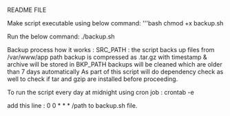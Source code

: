 README FILE

Make script executable using below command:
'''bash
chmod +x backup.sh



Run the below command:
./backup.sh


Backup process how it works :
SRC_PATH : the script backs up files from /var/www/app path
backup is compressed as .tar.gz with timestamp & archive will be stored in BKP_PATH
backups will be cleaned which are older than 7 days automatically
As part of this script will do dependency check as well to check if tar and gzip are installed before proceeding.



To run the script every day at midnight using cron job :
crontab -e

add this line :
0 0 * * * /path to backup.sh file.